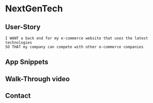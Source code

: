 # NextGenTech

## User-Story

```AS A manager at an internet retail company
I WANT a back end for my e-commerce website that uses the latest technologies
SO THAT my company can compete with other e-commerce companies
```

## App Snippets


## Walk-Through video


## Contact
